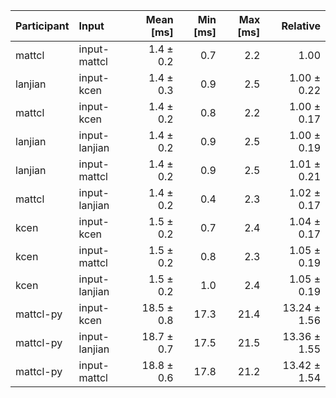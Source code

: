 | Participant | Input | Mean [ms] | Min [ms] | Max [ms] | Relative |
|:---|:---|---:|---:|---:|---:|
| mattcl | input-mattcl | 1.4 ± 0.2 | 0.7 | 2.2 | 1.00 |
| lanjian | input-kcen | 1.4 ± 0.3 | 0.9 | 2.5 | 1.00 ± 0.22 |
| mattcl | input-kcen | 1.4 ± 0.2 | 0.8 | 2.2 | 1.00 ± 0.17 |
| lanjian | input-lanjian | 1.4 ± 0.2 | 0.9 | 2.5 | 1.00 ± 0.19 |
| lanjian | input-mattcl | 1.4 ± 0.2 | 0.9 | 2.5 | 1.01 ± 0.21 |
| mattcl | input-lanjian | 1.4 ± 0.2 | 0.4 | 2.3 | 1.02 ± 0.17 |
| kcen | input-kcen | 1.5 ± 0.2 | 0.7 | 2.4 | 1.04 ± 0.17 |
| kcen | input-mattcl | 1.5 ± 0.2 | 0.8 | 2.3 | 1.05 ± 0.19 |
| kcen | input-lanjian | 1.5 ± 0.2 | 1.0 | 2.4 | 1.05 ± 0.19 |
| mattcl-py | input-kcen | 18.5 ± 0.8 | 17.3 | 21.4 | 13.24 ± 1.56 |
| mattcl-py | input-lanjian | 18.7 ± 0.7 | 17.5 | 21.5 | 13.36 ± 1.55 |
| mattcl-py | input-mattcl | 18.8 ± 0.6 | 17.8 | 21.2 | 13.42 ± 1.54 |
